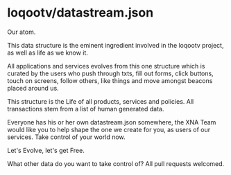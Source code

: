loqootv/datastream.json
===============

Our atom.

This data structure is the eminent ingredient involved in the loqootv project, as well as life as we know it.

All applications and services evolves from this one structure which is curated by the users who
push through txts, fill out forms, click buttons, touch on screens, follow others, like things and move amongst beacons
placed around us.

This structure is the Life of all products, services and policies. All transactions stem from a list of human generated data.

Everyone has his or her own datastream.json somewhere, the XNA Team would like you to help shape the one we create for you, as users of our services. Take control of your world now.

Let's Evolve, let's get Free.



What other data do you want to take control of?
All pull requests welcomed. 
